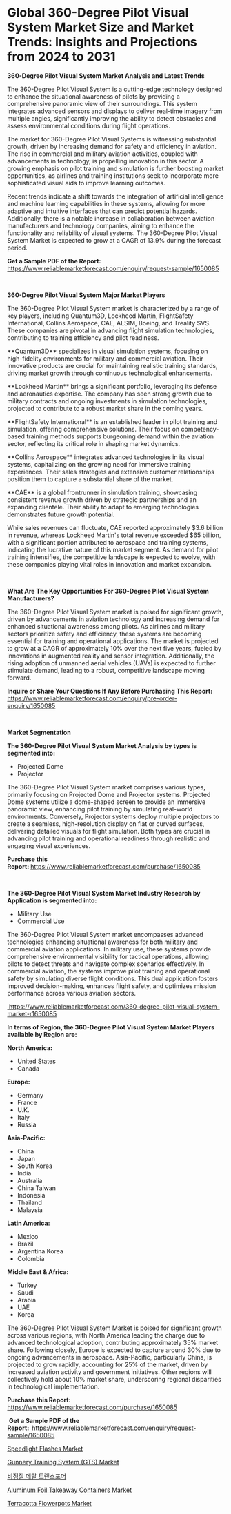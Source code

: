 <p><h1>Global 360-Degree Pilot Visual System Market Size and Market Trends: Insights and Projections from 2024 to 2031</h1></p><p><strong>360-Degree Pilot Visual System Market Analysis and Latest Trends</strong></p>
<p><p>The 360-Degree Pilot Visual System is a cutting-edge technology designed to enhance the situational awareness of pilots by providing a comprehensive panoramic view of their surroundings. This system integrates advanced sensors and displays to deliver real-time imagery from multiple angles, significantly improving the ability to detect obstacles and assess environmental conditions during flight operations. </p><p>The market for 360-Degree Pilot Visual Systems is witnessing substantial growth, driven by increasing demand for safety and efficiency in aviation. The rise in commercial and military aviation activities, coupled with advancements in technology, is propelling innovation in this sector. A growing emphasis on pilot training and simulation is further boosting market opportunities, as airlines and training institutions seek to incorporate more sophisticated visual aids to improve learning outcomes.</p><p>Recent trends indicate a shift towards the integration of artificial intelligence and machine learning capabilities in these systems, allowing for more adaptive and intuitive interfaces that can predict potential hazards. Additionally, there is a notable increase in collaboration between aviation manufacturers and technology companies, aiming to enhance the functionality and reliability of visual systems. The 360-Degree Pilot Visual System Market is expected to grow at a CAGR of 13.9% during the forecast period.</p></p>
<p><strong>Get a Sample PDF of the Report:&nbsp;</strong> <a href="https://www.reliablemarketforecast.com/enquiry/request-sample/1650085?utm_campaign=1080&utm_medium=2&utm_source=Github&utm_content=ia&utm_term=26092024&utm_id=360-degree-pilot-visual-system">https://www.reliablemarketforecast.com/enquiry/request-sample/1650085</a></p>
<p>&nbsp;</p>
<p><strong>360-Degree Pilot Visual System Major Market Players</strong></p>
<p><p>The 360-Degree Pilot Visual System market is characterized by a range of key players, including Quantum3D, Lockheed Martin, FlightSafety International, Collins Aerospace, CAE, ALSIM, Boeing, and Treality SVS. These companies are pivotal in advancing flight simulation technologies, contributing to training efficiency and pilot readiness.</p><p>**Quantum3D** specializes in visual simulation systems, focusing on high-fidelity environments for military and commercial aviation. Their innovative products are crucial for maintaining realistic training standards, driving market growth through continuous technological enhancements. </p><p>**Lockheed Martin** brings a significant portfolio, leveraging its defense and aeronautics expertise. The company has seen strong growth due to military contracts and ongoing investments in simulation technologies, projected to contribute to a robust market share in the coming years.</p><p>**FlightSafety International** is an established leader in pilot training and simulation, offering comprehensive solutions. Their focus on competency-based training methods supports burgeoning demand within the aviation sector, reflecting its critical role in shaping market dynamics.</p><p>**Collins Aerospace** integrates advanced technologies in its visual systems, capitalizing on the growing need for immersive training experiences. Their sales strategies and extensive customer relationships position them to capture a substantial share of the market.</p><p>**CAE** is a global frontrunner in simulation training, showcasing consistent revenue growth driven by strategic partnerships and an expanding clientele. Their ability to adapt to emerging technologies demonstrates future growth potential.</p><p>While sales revenues can fluctuate, CAE reported approximately $3.6 billion in revenue, whereas Lockheed Martin's total revenue exceeded $65 billion, with a significant portion attributed to aerospace and training systems, indicating the lucrative nature of this market segment. As demand for pilot training intensifies, the competitive landscape is expected to evolve, with these companies playing vital roles in innovation and market expansion.</p></p>
<p>&nbsp;</p>
<p><strong>What Are The Key Opportunities For 360-Degree Pilot Visual System Manufacturers?</strong></p>
<p><p>The 360-Degree Pilot Visual System market is poised for significant growth, driven by advancements in aviation technology and increasing demand for enhanced situational awareness among pilots. As airlines and military sectors prioritize safety and efficiency, these systems are becoming essential for training and operational applications. The market is projected to grow at a CAGR of approximately 10% over the next five years, fueled by innovations in augmented reality and sensor integration. Additionally, the rising adoption of unmanned aerial vehicles (UAVs) is expected to further stimulate demand, leading to a robust, competitive landscape moving forward.</p></p>
<p><strong>Inquire or Share Your Questions If Any Before Purchasing This Report:</strong> <a href="https://www.reliablemarketforecast.com/enquiry/pre-order-enquiry/1650085?utm_campaign=1080&utm_medium=2&utm_source=Github&utm_content=ia&utm_term=26092024&utm_id=360-degree-pilot-visual-system">https://www.reliablemarketforecast.com/enquiry/pre-order-enquiry/1650085</a></p>
<p>&nbsp;</p>
<p><strong>Market Segmentation</strong></p>
<p><strong>The 360-Degree Pilot Visual System Market Analysis by types is segmented into:</strong></p>
<p><ul><li>Projected Dome</li><li>Projector</li></ul></p>
<p><p>The 360-Degree Pilot Visual System market comprises various types, primarily focusing on Projected Dome and Projector systems. Projected Dome systems utilize a dome-shaped screen to provide an immersive panoramic view, enhancing pilot training by simulating real-world environments. Conversely, Projector systems deploy multiple projectors to create a seamless, high-resolution display on flat or curved surfaces, delivering detailed visuals for flight simulation. Both types are crucial in advancing pilot training and operational readiness through realistic and engaging visual experiences.</p></p>
<p><strong>Purchase this Report:&nbsp;</strong><a href="https://www.reliablemarketforecast.com/purchase/1650085?utm_campaign=1080&utm_medium=2&utm_source=Github&utm_content=ia&utm_term=26092024&utm_id=360-degree-pilot-visual-system">https://www.reliablemarketforecast.com/purchase/1650085</a></p>
<p>&nbsp;</p>
<p><strong>The 360-Degree Pilot Visual System Market Industry Research by Application is segmented into:</strong></p>
<p><ul><li>Military Use</li><li>Commercial Use</li></ul></p>
<p><p>The 360-Degree Pilot Visual System market encompasses advanced technologies enhancing situational awareness for both military and commercial aviation applications. In military use, these systems provide comprehensive environmental visibility for tactical operations, allowing pilots to detect threats and navigate complex scenarios effectively. In commercial aviation, the systems improve pilot training and operational safety by simulating diverse flight conditions. This dual application fosters improved decision-making, enhances flight safety, and optimizes mission performance across various aviation sectors.</p></p>
<p><a href="https://www.reliablemarketforecast.com/360-degree-pilot-visual-system-market-r1650085?utm_campaign=1080&utm_medium=2&utm_source=Github&utm_content=ia&utm_term=26092024&utm_id=360-degree-pilot-visual-system">&nbsp;https://www.reliablemarketforecast.com/360-degree-pilot-visual-system-market-r1650085</a></p>
<p><strong>In terms of Region, the 360-Degree Pilot Visual System Market Players available by Region are:</strong></p>
<p>
    <p> <strong> North America: </strong>
        <ul>
            <li>United States</li>
            <li>Canada</li>
        </ul>
        </p> 
    <p> <strong> Europe: </strong>
        <ul>
            <li>Germany</li>
            <li>France</li>
            <li>U.K.</li>
            <li>Italy</li>
            <li>Russia</li>
        </ul>
        </p> 
    <p> <strong> Asia-Pacific: </strong>
        <ul>
            <li>China</li>
            <li>Japan</li>
            <li>South Korea</li>
            <li>India</li>
            <li>Australia</li>
            <li>China Taiwan</li>
            <li>Indonesia</li>
            <li>Thailand</li>
            <li>Malaysia</li>
        </ul>
        </p> 
    <p> <strong> Latin America: </strong>
        <ul>
            <li>Mexico</li>
            <li>Brazil</li>
            <li>Argentina Korea</li>
            <li>Colombia</li>
        </ul>
        </p> 
    <p> <strong> Middle East & Africa: </strong>
        <ul>
            <li>Turkey</li>
            <li>Saudi</li>
            <li>Arabia</li>
            <li>UAE</li>
            <li>Korea</li>
        </ul>
    </p>
    </p>
<p><p>The 360-Degree Pilot Visual System Market is poised for significant growth across various regions, with North America leading the charge due to advanced technological adoption, contributing approximately 35% market share. Following closely, Europe is expected to capture around 30% due to ongoing advancements in aerospace. Asia-Pacific, particularly China, is projected to grow rapidly, accounting for 25% of the market, driven by increased aviation activity and government initiatives. Other regions will collectively hold about 10% market share, underscoring regional disparities in technological implementation.</p></p>
<p><strong>Purchase this Report: </strong><a href="https://www.reliablemarketforecast.com/purchase/1650085?utm_campaign=1080&utm_medium=2&utm_source=Github&utm_content=ia&utm_term=26092024&utm_id=360-degree-pilot-visual-system">https://www.reliablemarketforecast.com/purchase/1650085</a></p>
<p>&nbsp;<strong>Get a Sample PDF of the Report:&nbsp;&nbsp;</strong><a href="https://www.reliablemarketforecast.com/enquiry/request-sample/1650085?utm_campaign=1080&utm_medium=2&utm_source=Github&utm_content=ia&utm_term=26092024&utm_id=360-degree-pilot-visual-system">https://www.reliablemarketforecast.com/enquiry/request-sample/1650085</a></p>
<p><strong></strong></p>
<p><p><a href="https://issuu.com/reportprime-2/docs/speedlight-flashes-market-size-2030_986e4a990cf491?utm_campaign=1080&utm_medium=2&utm_source=Github&utm_content=ia&utm_term=26092024&utm_id=360-degree-pilot-visual-system">Speedlight Flashes Market</a></p><p><a href="https://github.com/gdfhhhj/Market-Research-Report-List-6/blob/main/gunnery-training-system-gts-market.md?utm_campaign=1080&utm_medium=2&utm_source=Github&utm_content=ia&utm_term=26092024&utm_id=360-degree-pilot-visual-system">Gunnery Training System (GTS) Market</a></p><p><a href="https://github.com/sougarounis/Market-Research-Report-List-6/blob/main/191755715406.md?utm_campaign=1080&utm_medium=2&utm_source=Github&utm_content=ia&utm_term=26092024&utm_id=360-degree-pilot-visual-system">비정질 메탈 트랜스포머</a></p><p><a href="https://www.linkedin.com/pulse/global-aluminum-foil-takeaway-containers-market-sector-types-ihyxe?trackingId=0KozMxbsRPifiyTtvHaJ%2FQ%3D%3D&utm_campaign=1080&utm_medium=2&utm_source=Github&utm_content=ia&utm_term=26092024&utm_id=360-degree-pilot-visual-system">Aluminum Foil Takeaway Containers Market</a></p><p><a href="https://issuu.com/reportprime-2/docs/terracotta-flowerpots-market-size-2_26533363674503?utm_campaign=1080&utm_medium=2&utm_source=Github&utm_content=ia&utm_term=26092024&utm_id=360-degree-pilot-visual-system">Terracotta Flowerpots Market</a></p></p>